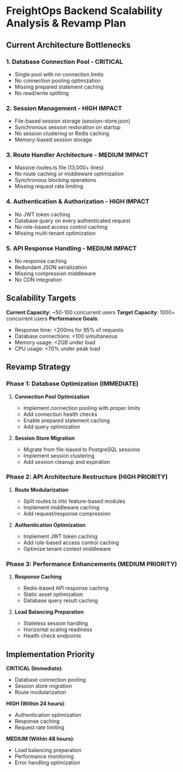 # FreightOps Backend Scalability Analysis & Revamp Plan

## Current Architecture Bottlenecks

### 1. **Database Connection Pool - CRITICAL**
- Single pool with no connection limits
- No connection pooling optimization
- Missing prepared statement caching
- No read/write splitting

### 2. **Session Management - HIGH IMPACT**
- File-based session storage (session-store.json)
- Synchronous session restoration on startup
- No session clustering or Redis caching
- Memory-based session storage

### 3. **Route Handler Architecture - MEDIUM IMPACT**
- Massive routes.ts file (13,000+ lines)
- No route caching or middleware optimization
- Synchronous blocking operations
- Missing request rate limiting

### 4. **Authentication & Authorization - HIGH IMPACT**
- No JWT token caching
- Database query on every authenticated request
- No role-based access control caching
- Missing multi-tenant optimization

### 5. **API Response Handling - MEDIUM IMPACT**
- No response caching
- Redundant JSON serialization
- Missing compression middleware
- No CDN integration

## Scalability Targets

**Current Capacity**: ~50-100 concurrent users
**Target Capacity**: 1000+ concurrent users
**Performance Goals**:
- Response time: <200ms for 95% of requests
- Database connections: <100 simultaneous
- Memory usage: <2GB under load
- CPU usage: <70% under peak load

## Revamp Strategy

### Phase 1: Database Optimization (IMMEDIATE)
1. **Connection Pool Optimization**
   - Implement connection pooling with proper limits
   - Add connection health checks
   - Enable prepared statement caching
   - Add query optimization

2. **Session Store Migration**
   - Migrate from file-based to PostgreSQL sessions
   - Implement session clustering
   - Add session cleanup and expiration

### Phase 2: API Architecture Restructure (HIGH PRIORITY)
1. **Route Modularization**
   - Split routes.ts into feature-based modules
   - Implement middleware caching
   - Add request/response compression

2. **Authentication Optimization**
   - Implement JWT token caching
   - Add role-based access control caching
   - Optimize tenant context middleware

### Phase 3: Performance Enhancements (MEDIUM PRIORITY)
1. **Response Caching**
   - Redis-based API response caching
   - Static asset optimization
   - Database query result caching

2. **Load Balancing Preparation**
   - Stateless session handling
   - Horizontal scaling readiness
   - Health check endpoints

## Implementation Priority

**CRITICAL (Immediate)**:
- Database connection pooling
- Session store migration
- Route modularization

**HIGH (Within 24 hours)**:
- Authentication optimization
- Response caching
- Request rate limiting

**MEDIUM (Within 48 hours)**:
- Load balancing preparation
- Performance monitoring
- Error handling optimization